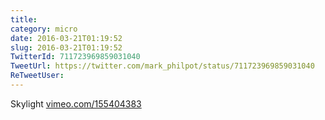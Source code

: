 ```yaml
---
title: 
category: micro
date: 2016-03-21T01:19:52
slug: 2016-03-21T01:19:52
TwitterId: 711723969859031040
TweetUrl: https://twitter.com/mark_philpot/status/711723969859031040
ReTweetUser: 
---
```


Skylight [vimeo.com/155404383](https://vimeo.com/155404383)